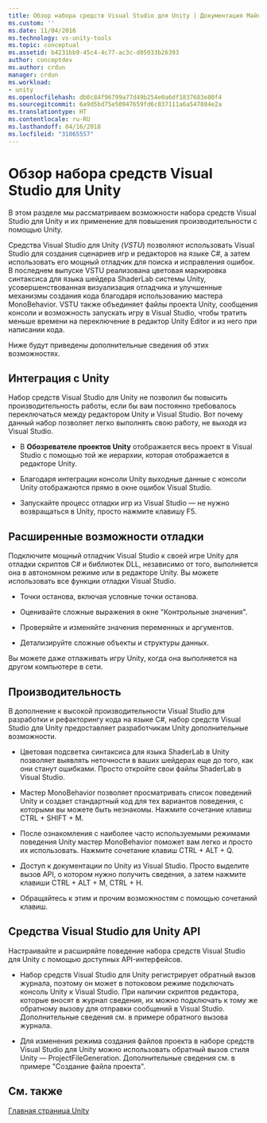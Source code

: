 ```yaml
---
title: Обзор набора средств Visual Studio для Unity | Документация Майкрософт
ms.custom: ''
ms.date: 11/04/2016
ms.technology: vs-unity-tools
ms.topic: conceptual
ms.assetid: b4231bb9-45c4-4c77-ac3c-d05033b26393
author: conceptdev
ms.author: crdun
manager: crdun
ms.workload:
- unity
ms.openlocfilehash: db0c84f96799a77d49b254e0a6df1837683e80f4
ms.sourcegitcommit: 6a9d5bd75e50947659fd6c837111a6a547884e2a
ms.translationtype: HT
ms.contentlocale: ru-RU
ms.lasthandoff: 04/16/2018
ms.locfileid: "31065557"
---
```

# <a name="overview-of-visual-studio-tools-for-unity"></a>Обзор набора средств Visual Studio для Unity
В этом разделе мы рассматриваем возможности набора средств Visual Studio для Unity и их применение для повышения производительности с помощью Unity.

 Средства Visual Studio для Unity (*VSTU*) позволяют использовать Visual Studio для создания сценариев игр и редакторов на языке C#, а затем использовать его мощный отладчик для поиска и исправления ошибок. В последнем выпуске VSTU реализована цветовая маркировка синтаксиса для языка шейдера ShaderLab системы Unity, усовершенствованная визуализация отладчика и улучшенные механизмы создания кода благодаря использованию мастера MonoBehavior. VSTU также объединяет файлы проекта Unity, сообщения консоли и возможность запускать игру в Visual Studio, чтобы тратить меньше времени на переключение в редактор Unity Editor и из него при написании кода.

 Ниже будут приведены дополнительные сведения об этих возможностях.

## <a name="integration-with-unity"></a>Интеграция с Unity
 Набор средств Visual Studio для Unity не позволил бы повысить производительность работы, если бы вам постоянно требовалось переключаться между редактором Unity и Visual Studio. Вот почему данный набор позволяет легко выполнять свою работу, не выходя из Visual Studio.

-   В **Обозревателе проектов Unity** отображается весь проект в Visual Studio с помощью той же иерархии, которая отображается в редакторе Unity.

-   Благодаря интеграции консоли Unity выходные данные с консоли Unity отображаются прямо в окне ошибок Visual Studio.

-   Запускайте процесс отладки игр из Visual Studio — не нужно возвращаться в Unity, просто нажмите клавишу F5.

## <a name="superior-debugging"></a>Расширенные возможности отладки
 Подключите мощный отладчик Visual Studio к своей игре Unity для отладки скриптов C# и библиотек DLL, независимо от того, выполняется она в автономном режиме или в редакторе Unity. Вы можете использовать все функции отладки Visual Studio.

-   Точки останова, включая условные точки останова.

-   Оценивайте сложные выражения в окне "Контрольные значения".

-   Проверяйте и изменяйте значения переменных и аргументов.

-   Детализируйте сложные объекты и структуры данных.

 Вы можете даже отлаживать игру Unity, когда она выполняется на другом компьютере в сети.

## <a name="productivity"></a>Производительность
 В дополнение к высокой производительности Visual Studio для разработки и рефакторингу кода на языке C#, набор средств Visual Studio для Unity предоставляет разработчикам Unity дополнительные возможности.

-   Цветовая подсветка синтаксиса для языка ShaderLab в Unity позволяет выявлять неточности в ваших шейдерах еще до того, как они станут ошибками. Просто откройте свои файлы ShaderLab в Visual Studio.

-   Мастер MonoBehavior позволяет просматривать список поведений Unity и создает стандартный код для тех вариантов поведения, с которыми вы можете быть незнакомы. Нажмите сочетание клавиш CTRL + SHIFT + M.

-   После ознакомления с наиболее часто используемыми режимами поведения Unity мастер MonoBehavior поможет вам легко и просто их использовать. Нажмите сочетание клавиш CTRL + ALT + Q.

-   Доступ к документации по Unity из Visual Studio. Просто выделите вызов API, о котором нужно получить сведения, а затем нажмите клавиши CTRL + ALT + M, CTRL + H.

-   Обращайтесь к этим и прочим возможностям с помощью сочетаний клавиш.

## <a name="visual-studio-tools-for-unity-api"></a>Средства Visual Studio для Unity API
 Настраивайте и расширяйте поведение набора средств Visual Studio для Unity с помощью доступных API-интерфейсов.

-   Набор средств Visual Studio для Unity регистрирует обратный вызов журнала, поэтому он может в потоковом режиме подключать консоль Unity к Visual Studio. При наличии скриптов редактора, которые вносят в журнал сведения, их можно подключать к тому же обратному вызову для отправки сообщений в Visual Studio. Дополнительные сведения см. в примере обратного вызова журнала.

-   Для изменения режима создания файлов проекта в наборе средств Visual Studio для Unity можно использовать обратный вызов стиля Unity — ProjectFileGeneration. Дополнительные сведения см. в примере "Создание файла проекта".

## <a name="see-also"></a>См. также
 [Главная страница Unity](http://unity3d.com)

